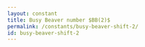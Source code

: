```yaml
---
layout: constant
title: Busy Beaver number $BB(2)$
permalink: /constants/busy-beaver-shift-2/
id: busy-beaver-shift-2
---
```

